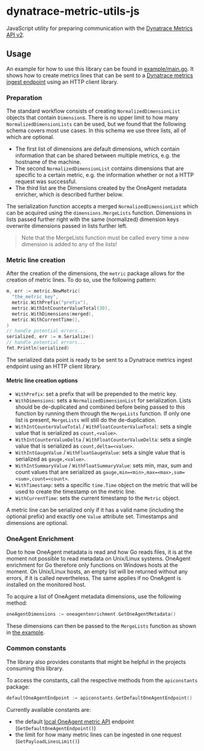 # dynatrace-metric-utils-js

JavaScript utility for preparing communication with the [Dynatrace Metrics API v2](https://www.dynatrace.com/support/help/dynatrace-api/environment-api/metric-v2/).

## Usage

An example for how to use this library can be found in [example/main.go](example/main.go).
It shows how to create metrics lines that can be sent to a [Dynatrace metrics ingest endpoint](https://www.dynatrace.com/support/help/dynatrace-api/environment-api/metric-v2/post-ingest-metrics/) using an HTTP client library.

### Preparation

The standard workflow consists of creating `NormalizedDimensionList` objects that contain `Dimension`s.
There is no upper limit to how many `NormalizedDimensionLists` can be used, but we found that the following schema covers most use cases.
In this schema we use three lists, all of which are optional.

* The first list of dimensions are default dimensions, which contain information that can be shared between multiple metrics, e.g. the hostname of the machine.
* The second `NormalizedDimensionList` contains dimensions that are specific to a certain metric, e.g. the information whether or not a HTTP request was successful.
* The third list are the Dimensions created by the OneAgent metadata enricher, which is described further below.

The serialization function accepts a merged `NormalizedDimensionList` which can be acquired using the `dimensions.MergeLists` function.
Dimensions in lists passed further right with the same (normalized) dimension keys overwrite dimensions passed in lists further left.

> Note that the MergeLists function must be called every time a new dimension is added to any of the lists!

### Metric line creation

After the creation of the dimensions, the `metric` package allows for the creation of metric lines.
To do so, use the following pattern:

```go
m, err := metric.NewMetric(
  "the_metric_key",
  metric.WithPrefix("prefix"),
  metric.WithIntCounterValueTotal(30),
  metric.WithDimensions(merged),
  metric.WithCurrentTime(),
)
// handle potential errors... 
serialized, err := m.Serialize()
// handle potential errors... 
fmt.Println(serialized)
```

The serialized data point is ready to be sent to a Dynatrace metrics ingest endpoint using an HTTP client library.

#### Metric line creation options

* `WithPrefix`: set a prefix that will be prepended to the metric key.
* `WithDimensions`: sets a `NormalizedDimensionList` for serialization.
  Lists should be de-duplicated and combined before being passed to this function by running them through the `MergeLists` function.
  If only one list is present, `MergeLists` will still do the de-duplication.
* `WithIntCounterValueTotal` / `WithFloatCounterValueTotal`: sets a single value that is serialized as `count,<value>`.
* `WithIntCounterValueDelta` / `WithFloatCounterValueDelta`: sets a single value that is serialized as `count,delta=<value>`.
* `WithIntGaugeValue` / `WithFloatGaugeValue`: sets a single value that is serialized as `gauge,<value>`.
* `WithIntSummaryValue` / `WithFloatSummaryValue`: sets min, max, sum and count values that are serialized as `gauge,min=<min>,max=<max>,sum=<sum>,count=<count>`.
* `WithTimestamp`: sets a specific `time.Time` object on the metric that will be used to create the timestamp on the metric line.
* `WithCurrentTime`: sets the current timestamp to the `Metric` object.

A metric line can be serialized only if it has a valid name (including the optional prefix) and exactly one `Value` attribute set.
Timestamps and dimensions are optional.

### OneAgent Enrichment

Due to how OneAgent metadata is read and how Go reads files, it is at the moment not possible to read metadata on Unix/Linux systems.
OneAgent enrichment for Go therefore only functions on Windows hosts at the moment.
On Unix/Linux hosts, an empty list will be returned without any errors, if it is called nevertheless.
The same applies if no OneAgent is installed on the monitored host.

To acquire a list of OneAgent metadata dimensions, use the following method:

```go
oneAgentDimensions := oneagentenrichment.GetOneAgentMetadata()
```

These dimensions can then be passed to the `MergeLists` function as shown in [the example](example/main.go).

### Common constants

The library also provides constants that might be helpful in the projects consuming this library.

To access the constants, call the respective methods from the `apiconstants` package:

```go
defaultOneAgentEndpoint := apiconstants.GetDefaultOneAgentEndpoint()
```

Currently available constants are:

* the default [local OneAgent metric API](https://www.dynatrace.com/support/help/how-to-use-dynatrace/metrics/metric-ingestion/ingestion-methods/local-api/) endpoint (`GetDefaultOneAgentEndpoint()`)
* the limit for how many metric lines can be ingested in one request (`GetPayloadLinesLimit()`)
